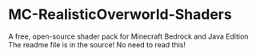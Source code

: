 # MC-RealisticOverworld-Shaders
A free, open-source shader pack for Minecraft Bedrock and Java Edition
The readme file is in the source! No need to read this!
